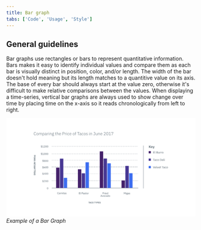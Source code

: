 ```yaml
---
title: Bar graph
tabs: ['Code', 'Usage', 'Style']
---
```


## General guidelines

Bar graphs use rectangles or bars to represent quantitative information. Bars
makes it easy to identify individual values and compare them as each bar is
visually distinct in position, color, and/or length. The width of the bar
doesn't hold meaning but its length matches to a quantitive value on its axis.
The base of every bar should always start at the value zero, otherwise it's
difficult to make relative comparisons between the values. When displaying a
time-series, vertical bar graphs are always used to show change over time by
placing time on the x-axis so it reads chronologically from left to right.

![Bar graph example](images/usage-bar-graph.png) _Example of a Bar Graph_

